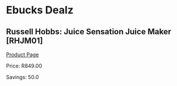 
# Ebucks Dealz
## Russell Hobbs: Juice Sensation Juice Maker [RHJM01]
[Product Page](https://www.ebucks.com/web/shop/productSelected.do?prodId=380544002&catId=704987863)

Price: R849.00

Savings: 50.0


	